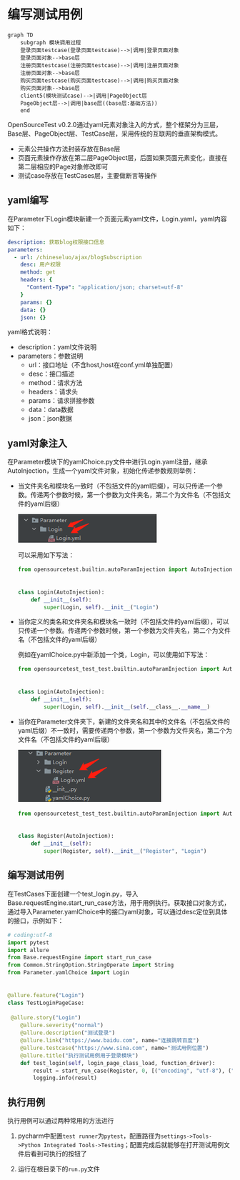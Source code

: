 # 编写测试用例

~~~ mermaid
graph TD
	subgraph 模块调用过程
    登录页面testcase(登录页面testcase)-->|调用|登录页面对象
    登录页面对象-->base层
    注册页面testcase(注册页面testcase)-->|调用|注册页面对象
	注册页面对象-->base层
    购买页面testcase(购买页面testcase)-->|调用|购买页面对象
	购买页面对象-->base层
    client5(模块测试case)-->|调用|PageObject层
    PageObject层-->|调用|base层((base层:基础方法))
    end
~~~



OpenSourceTest v0.2.0通过yaml元素对象注入的方式，整个框架分为三层，Base层、PageObject层、TestCase层，采用传统的互联网的垂直架构模式。

- 元素公共操作方法封装存放在Base层
- 页面元素操作存放在第二层PageObject层，后面如果页面元素变化，直接在第二层相应的Page对象修改即可
- 测试case存放在TestCases层，主要做断言等操作

## yaml编写

在Parameter下Login模块新建一个页面元素yaml文件，Login.yaml，yaml内容如下：

~~~yaml
description: 获取blog权限接口信息
parameters:
  - url: /chineseluo/ajax/blogSubscription
    desc: 用户权限
    method: get
    headers: {
      "Content-Type": "application/json; charset=utf-8"
    }
    params: {}
    data: {}
    json: {}
~~~

yaml格式说明：

   - description：yaml文件说明
   - parameters：参数说明
       - url：接口地址（不含host,host在conf.yml单独配置）
       - desc：接口描述
       - method：请求方法
       - headers：请求头
       - params：请求拼接参数
       - data：data数据
       - json：json数据



## yaml对象注入



在Parameter模块下的yamlChoice.py文件中进行Login.yaml注册，继承AutoInjection，生成一个yaml文件对象，初始化传递参数规则举例：

- 当文件夹名和模块名一致时（不包括文件的yaml后缀），可以只传递一个参数。传递两个参数时候，第一个参数为文件夹名，第二个为文件名（不包括文件的yaml后缀）

  ![1](..\images\testcase\1.png)

  可以采用如下写法：

  ~~~python
  from opensourcetest.builtin.autoParamInjection import AutoInjection
  
  
  class Login(AutoInjection):
      def __init__(self):
          super(Login, self).__init__("Login")
  ~~~

- 当你定义的类名和文件夹名和模块名一致时（不包括文件的yaml后缀），可以只传递一个参数。传递两个参数时候，第一个参数为文件夹名，第二个为文件名（不包括文件的yaml后缀）

  例如在yamlChoice.py中新添加一个类，Login，可以使用如下写法：

  ~~~python
  from opensourcetest_test_test.builtin.autoParamInjection import AutoInjection
  
  
  class Login(AutoInjection):
      def __init__(self):
          super(Login, self).__init__(self.__class__.__name__)
  ~~~

- 当你在Parameter文件夹下，新建的文件夹名和其中的文件名（不包括文件的yaml后缀）不一致时，需要传递两个参数，第一个参数为文件夹名，第二个为文件名（不包括文件的yaml后缀）

  ![2](../images/testcase/2.png)

  ~~~python
  from opensourcetest_test_test.builtin.autoParamInjection import AutoInjection
  
  
  class Register(AutoInjection):
      def __init__(self):
          super(Register, self).__init__("Register", "Login")
  ~~~

  

## 编写测试用例

在TestCases下面创建一个test_login.py，导入Base.requestEngine.start_run_case方法，用于用例执行。获取接口对象方式，通过导入Parameter.yamlChoice中的接口yaml对象，可以通过desc定位到具体的接口，示例如下：

~~~python
# coding:utf-8
import pytest
import allure
from Base.requestEngine import start_run_case
from Common.StringOption.StringOperate import String
from Parameter.yamlChoice import Login


@allure.feature("Login")
class TestLoginPageCase:

 @allure.story("Login")
    @allure.severity("normal")
    @allure.description("测试登录")
    @allure.link("https://www.baidu.com", name="连接跳转百度")
    @allure.testcase("https://www.sina.com", name="测试用例位置")
    @allure.title("执行测试用例用于登录模块")
    def test_login(self, login_page_class_load, function_driver):
        result = start_run_case(Register, 0, [("encoding", "utf-8"), ("status_code", "200")])
        logging.info(result)
~~~



## 执行用例



执行用例可以通过两种常用的方法进行

1. pycharm中配置`test runner`为`pytest`，配置路径为`settings->Tools->Python Integrated Tools->Testing`；配置完成后就能够在打开测试用例文件后看到可执行的按钮了

2. 运行在根目录下的`run.py`文件

